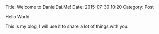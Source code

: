 Title: Welcome to DanielDai.Me!
Date: 2015-07-30 10:20
Category: Post

Hello World.

This is my blog, I will use it to share a lot of things with you.
